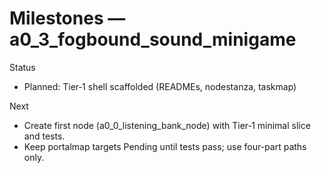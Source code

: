 # Milestones — a0_3_fogbound_sound_minigame

Status

- Planned: Tier‑1 shell scaffolded (READMEs, nodestanza, taskmap)

Next

- Create first node (a0_0_listening_bank_node) with Tier‑1 minimal slice and tests.
- Keep portalmap targets Pending until tests pass; use four-part paths only.

